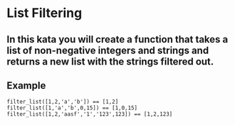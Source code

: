# List Filtering

## In this kata you will create a function that takes a list of non-negative integers and strings and returns a new list with the strings filtered out.

## Example
```
filter_list([1,2,'a','b']) == [1,2]
filter_list([1,'a','b',0,15]) == [1,0,15]
filter_list([1,2,'aasf','1','123',123]) == [1,2,123]
```
